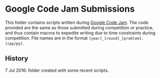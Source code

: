 # Google Code Jam Submissions
This folder contains scripts written during [Google Code Jam](https://code.google.com/codejam/). The code provided are the same as those submitted during competition or practice, and thus contain macros to expedite writing due to time constraints during competition. File names are in the format `[year]_[round]_[problem].[cpp/py]`.

## History
7 Jul 2016: folder created with some recent scripts.